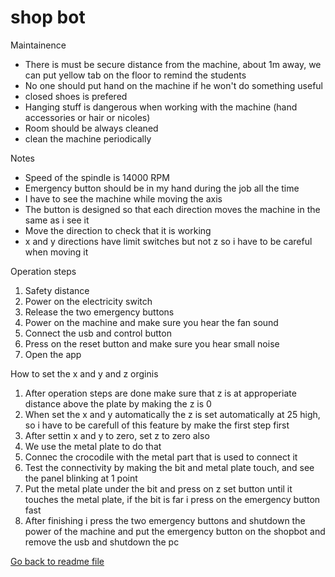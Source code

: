 # shop bot

Maintainence

- There is must be secure distance from the machine, about 1m away, we can put yellow tab on the floor to remind the students
- No one should put hand on the machine if he won't do something useful
- closed shoes is prefered
- Hanging stuff is dangerous when working with the machine (hand accessories or hair or nicoles)
- Room should be always cleaned
- clean the machine periodically

Notes

- Speed of the spindle is 14000 RPM
- Emergency button should be in my hand during the job all the time
- I have to see the machine while moving the axis
- The button is designed so that each direction moves the machine in the same as i see it
- Move the direction to check that it is working
- x and y directions have limit switches but not z so i have to be careful when moving it

Operation steps

1. Safety distance
2. Power on the electricity switch
3. Release the two emergency buttons
4. Power on the machine and make sure you hear the fan sound
5. Connect the usb and control button
6. Press on the reset button and make sure you hear small noise
7. Open the app

How to set the x and y and z orginis

1. After operation steps are done make sure that z is at approperiate distance above the plate by making the z is 0
2. When set the x and y automatically the z is set automatically at 25 high, so i have to be carefull of this feature by make the first step first
3. After settin x and y to zero, set z to zero also
4. We use the metal plate to do that
5. Connec the crocodile with the metal part that is used to connect it
6. Test the connectivity by making the bit and metal plate touch, and see the panel blinking at 1 point
7. Put the metal plate under the bit and press on z set button until it touches the metal plate, if the bit is far i press on the emergency button fast
8. After finishing i press the two emergency buttons and shutdown the power of the machine and put the emergency button on the shopbot and remove the usb and shutdown the pc

[Go back to readme file](/readme.md)